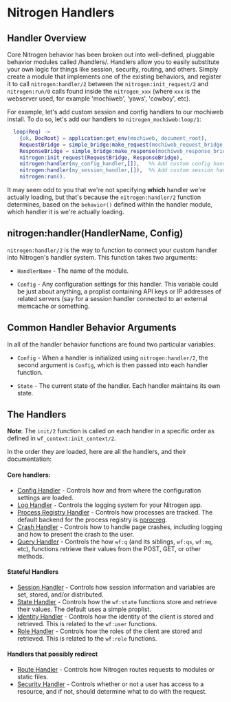 
# Nitrogen Handlers

## Handler Overview

Core Nitrogen behavior has been broken out into well-defined, pluggable 
behavior modules called /handlers/. Handlers allow you to easily substitute
your own logic for things like session, security, routing, and others. Simply
create a module that implements one of the existing behaviors, and register it
to call `nitrogen:handler/2` between the `nitrogen:init_request/2` and
`nitrogen:run/0` calls found inside the `nitrogen_xxx` (where `xxx` is the
webserver used, for example 'mochiweb', 'yaws', 'cowboy', etc).

For example, let's add custom session and config handlers to our mochiweb
install. To do so, let's add our handlers to  `nitrogen_mochiweb:loop/1`:

```erlang
  loop(Req) ->
    {ok, DocRoot} = application:get_env(mochiweb, document_root),
    RequestBridge = simple_bridge:make_request(mochiweb_request_bridge, Req),
    ResponseBridge = simple_bridge:make_response(mochiweb_response_bridge, {Req, DocRoot}),
    nitrogen:init_request(RequestBridge, ResponseBridge),
    nitrogen:handler(my_config_handler,[]),   %% Add custom config handler
    nitrogen:handler(my_session_handler,[]),  %% Add custom session handler
    nitrogen:run().

```

It may seem odd to you that we're not specifying **which** handler we're actually
loading, but that's because the `nitrogen:handler/2` function determines,
based on the `behavior()` defined within the handler module, which handler it
is we're actually loading.

## nitrogen:handler(HandlerName, Config)

`nitrogen:handler/2` is the way to function to connect your custom handler into
Nitrogen's handler system. This function takes two arguments:

 *  `HandlerName` - The name of the module.

 *  `Config` - Any configuration settings for this handler. This variable
      could be just about anything, a proplist containing API keys or IP
      addresses of related servers (say for a session handler connected to
      an external memcache or something.

## Common Handler Behavior Arguments

In all of the handler behavior functions are found two particular variables:

 *  `Config` - When a handler is initialized using `nitrogen:handler/2`, the
      second argument is `Config`, which is then passed into each handler
      function.

 *  `State` - The current state of the handler. Each handler maintains its own
      state.

## The Handlers

  **Note**: The `init/2` function is called on each handler in a specific order
  as defined in `wf_context:init_context/2`.

  In the order they are loaded, here are all the handlers, and their
  documentation:

#### Core handlers:
 *  [Config Handler](config.html) - Controls how and from where the
      configuration settings are loaded.
 *  [Log Handler](log.html) - Controls the logging system for your
      Nitrogen app.
 *  [Process Registry Handler](process_registry.html) - Controls
      how processes are tracked. The default backend for the process registry
      is [nprocreg](https://github.com/nitrogen/nprocreg).
 *  [Crash Handler](crash.html) - Controls how to handle page
      crashes, including logging and how to present the crash to the user.
 *  [Query Handler](query.html) - Controls the how `wf:q` (and its
      siblings, `wf:qs`, `wf:mq`, etc), functions retrieve their values from the
      POST, GET, or other methods.

#### Stateful Handlers
 *  [Session Handler](session.html) - Controls how session
      information and variables are set, stored, and/or distributed.
 *  [State Handler](state.html) - Controls how the `wf:state`
      functions store and retrieve their values. The default uses a simple
      proplist.
 *  [Identity Handler](identity.html) - Controls how the identity
      of the client is stored and retrieved. This is related to the `wf:user`
      functions.
 *  [Role Handler](role.html) - Controls how the roles of the
      client are stored and retrieved. This is related to the `wf:role`
      functions.

#### Handlers that possibly redirect
 *  [Route Handler](route.html) - Controls how Nitrogen routes
      requests to modules or static files.
 *  [Security Handler](security.html) - Controls whether or not a user
      has access to a resource, and if not, should determine what to do with
      the request.
